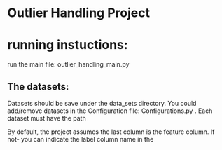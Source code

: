 # Outlier Handling Project


# running instuctions:
run the main file: outlier_handling_main.py

## The datasets:
Datasets should be save under the data_sets directory. 
You could add/remove datasets in the Configuration file: Configurations.py . Each dataset must have the path 

By default, the project assumes the last column is the feature column. If not- you can indicate the label column name  in the 


